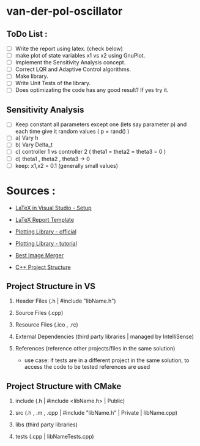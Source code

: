 # van-der-pol-oscillator

## ToDo List :
- [ ] Write the report using latex. (check below)
- [ ] make plot of state variables x1 vs x2 using GnuPlot.
- [ ] Implement the Sensitivity Analysis concept.
- [ ] Correct LQR and Adaptive Control algorithms.
- [ ] Make library.
- [ ] Write Unit Tests of the library.
- [ ] Does optimizating the code has any good result? If yes try it.

## Sensitivity Analysis
- [ ] Keep constant all parameters except one (lets say parameter p) and each time give it random values ( p = rand() )
- [ ] a) Vary h
- [ ] b) Vary Delta_t
- [ ] c) controller 1 vs controller 2 ( theta1 = theta2 = theta3 = 0 )
- [ ] d) theta1 , theta2 , theta3 -> 0
- [ ] keep: x1,x2 = 0.1 (generally small values)

# Sources :

- [LaTeX in Visual Studio - Setup](https://guillaumeblanchet.medium.com/using-latex-in-visual-studio-code-on-windows-121032043dad)

- [LaTeX Report Template](https://www.overleaf.com/learn/latex/How_to_Write_a_Thesis_in_LaTeX_(Part_1)%3A_Basic_Structure)

- [Plotting Library - official](http://www.gnuplot.info/)

- [Plotting Library - tutorial](https://youtu.be/gsLIUtmTs8Q)

- [Best Image Merger](https://www.onlineconverter.com/merge-images)

- [C++ Project Structure](https://medium.com/swlh/c-project-structure-for-cmake-67d60135f6f5)


## Project Structure in VS

1. Header Files (.h | #include "libName.h")

2. Source Files (.cpp)

3. Resource Files (.ico , .rc)

4. External Dependencies (third party libraries | managed by IntelliSense)

5. References (reference other projects/files in the same solution)
    * use case: if tests are in a different project in the same solution, to access the code to be tested references are used

## Project Structure with CMake

1. include (.h | #include <libName.h> | Public)

2. src (.h , .m , .cpp | #include "libName.h" | Private | libName.cpp)

3. libs (third party libraries)

4. tests (.cpp | libNameTests.cpp)
